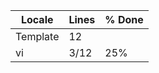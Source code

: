 |  Locale  |  Lines  | % Done|
|----------|---------|-------|
| Template |      12 |       |
| vi       |    3/12 |   25% |
